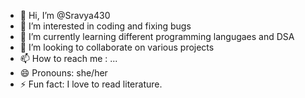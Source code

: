 - 👋 Hi, I’m @Sravya430
- 👀 I’m interested in coding and fixing bugs
- 🌱 I’m currently learning different programming langugaes and DSA
- 💞️ I’m looking to collaborate on various projects
- 📫 How to reach me : ...
- 😄 Pronouns: she/her
- ⚡ Fun fact: I love to read literature.

<!---
Sravya430/Sravya430 is a ✨ special ✨ repository because its `README.md` (this file) appears on your GitHub profile.
You can click the Preview link to take a look at your changes.
--->
